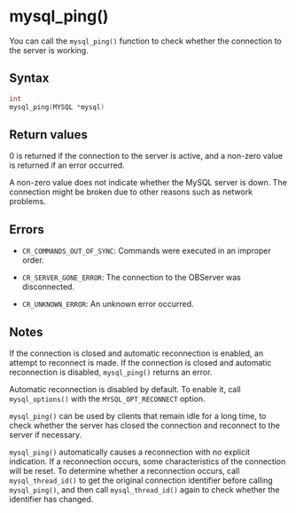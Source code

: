 mysql_ping() 
=================================

You can call the `mysql_ping()` function to check whether the connection to the server is working. 

Syntax 
---------------------------

```c
int
mysql_ping(MYSQL *mysql)
```



Return values 
----------------------------------

0 is returned if the connection to the server is active, and a non-zero value is returned if an error occurred. 

A non-zero value does not indicate whether the MySQL server is down. The connection might be broken due to other reasons such as network problems.

Errors 
---------------------------

* `CR_COMMANDS_OUT_OF_SYNC`: Commands were executed in an improper order.

  

* `CR_SERVER_GONE_ERROR`: The connection to the OBServer was disconnected.

  

* `CR_UNKNOWN_ERROR`: An unknown error occurred.

  




Notes 
--------------------------

If the connection is closed and automatic reconnection is enabled, an attempt to reconnect is made. If the connection is closed and automatic reconnection is disabled, `mysql_ping()` returns an error. 

Automatic reconnection is disabled by default. To enable it, call `mysql_options()` with the `MYSQL_OPT_RECONNECT` option. 

`mysql_ping()` can be used by clients that remain idle for a long time, to check whether the server has closed the connection and reconnect to the server if necessary. 

`mysql_ping()` automatically causes a reconnection with no explicit indication. If a reconnection occurs, some characteristics of the connection will be reset. To determine whether a reconnection occurs, call `mysql_thread_id()` to get the original connection identifier before calling `mysql_ping()`, and then call `mysql_thread_id()` again to check whether the identifier has changed.
